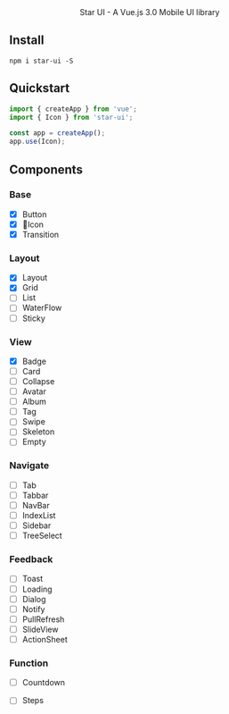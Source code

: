 <center>Star UI - A Vue.js 3.0 Mobile UI library</center>

## Install

```
npm i star-ui -S
```

## Quickstart

```js
import { createApp } from 'vue';
import { Icon } from 'star-ui';

const app = createApp();
app.use(Icon);
```

## Components

### Base
- [x] Button
- [x] Icon
- [x] Transition

### Layout
- [x] Layout
- [x] Grid
- [ ] List
- [ ] WaterFlow
- [ ] Sticky

### View
- [x] Badge
- [ ] Card
- [ ] Collapse
- [ ] Avatar
- [ ] Album
- [ ] Tag
- [ ] Swipe
- [ ] Skeleton
- [ ] Empty

### Navigate
- [ ] Tab
- [ ] Tabbar
- [ ] NavBar
- [ ] IndexList
- [ ] Sidebar
- [ ] TreeSelect

### Feedback

- [ ] Toast
- [ ] Loading
- [ ] Dialog
- [ ] Notify
- [ ] PullRefresh
- [ ] SlideView
- [ ] ActionSheet

### Function
- [ ] Countdown
- [ ] Steps



